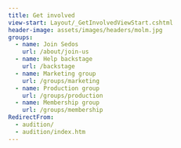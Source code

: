 ```yaml
---
title: Get involved
view-start: Layout/_GetInvolvedViewStart.cshtml
header-image: assets/images/headers/molm.jpg
groups:
  - name: Join Sedos
    url: /about/join-us
  - name: Help backstage
    url: /backstage
  - name: Marketing group
    url: /groups/marketing
  - name: Production group
    url: /groups/production
  - name: Membership group
    url: /groups/membership
RedirectFrom:
  - audition/
  - audition/index.htm
---
```

